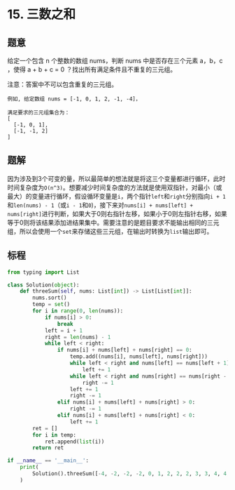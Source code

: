 # 15. 三数之和

## 题意

给定一个包含 n 个整数的数组 nums，判断 nums 中是否存在三个元素 a，b，c ，使得 a + b + c = 0 ？找出所有满足条件且不重复的三元组。

注意：答案中不可以包含重复的三元组。

```
例如, 给定数组 nums = [-1, 0, 1, 2, -1, -4]，

满足要求的三元组集合为：
[
  [-1, 0, 1],
  [-1, -1, 2]
]
```
## 题解

因为涉及到3个可变的量，所以最简单的想法就是将这三个变量都进行循环，此时时间复杂度为`O(n^3)`。想要减少时间复杂度的方法就是使用双指针，对最小（或最大）的变量进行循环，假设循环变量是`i`，两个指针`left`和`right`分别指向`i + 1`和`len(nums) - 1`（或`i - 1`和`0`)，接下来对`nums[i] + nums[left] + nums[right]`进行判断，如果大于0则右指针左移，如果小于0则左指针右移，如果等于0则将该结果添加进结果集中。需要注意的是题目要求不能输出相同的三元组，所以会使用一个`set`来存储这些三元组，在输出时转换为`list`输出即可。

## 标程

```python
from typing import List

class Solution(object):
    def threeSum(self, nums: List[int]) -> List[List[int]]:
        nums.sort()
        temp = set()
        for i in range(0, len(nums)):
            if nums[i] > 0:
                break
            left = i + 1
            right = len(nums) - 1
            while left < right:
                if nums[i] + nums[left] + nums[right] == 0:
                    temp.add((nums[i], nums[left], nums[right]))
                    while left < right and nums[left] == nums[left + 1]:
                        left += 1
                    while left < right and nums[right] == nums[right - 1]:
                        right -= 1
                    left += 1
                    right -= 1
                elif nums[i] + nums[left] + nums[right] > 0:
                    right -= 1
                elif nums[i] + nums[left] + nums[right] < 0:
                    left += 1
        ret = []
        for i in temp:
            ret.append(list(i))
        return ret

if __name__ == '__main__':
    print(
        Solution().threeSum([-4, -2, -2, -2, 0, 1, 2, 2, 2, 3, 3, 4, 4, 6, 6])
    )
```